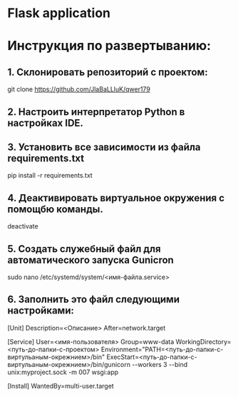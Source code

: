 # Flask application
# Инструкция по развертыванию:
## 1. Склонировать репозиторий с проектом: 
git clone https://github.com/JlaBaLLluK/qwer179
## 2. Настроить интерпретатор Python в настройках IDE.
## 3. Установить все зависимости из файла requirements.txt
pip install -r requirements.txt
## 4. Деактивировать виртуальное окружения с помощбю команды.
deactivate
## 5. Создать служебный файл для автоматического запуска Gunicron
sudo nano /etc/systemd/system/<имя-файла.service>
## 6. Заполнить это файл следующими настройками:
[Unit]
Description=<Описание>
After=network.target

[Service]
User=<имя-пользователя>
Group=www-data
WorkingDirectory=<путь-до-папки-с-проектом>
Environment="PATH=<путь-до-папки-с-виртульаным-окрежнием>/bin"
ExecStart=<путь-до-папки-с-виртульаным-окрежнием>/bin/gunicorn --workers 3 --bind unix:myproject.sock -m 007 wsgi:app

[Install]
WantedBy=multi-user.target
